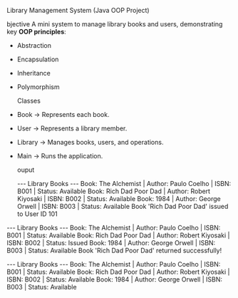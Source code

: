 Library Management System (Java OOP Project)

bjective
A mini system to manage library books and users, demonstrating key **OOP principles**:
- Abstraction  
- Encapsulation  
- Inheritance  
- Polymorphism

  Classes
- Book → Represents each book.
- User → Represents a library member.
- Library → Manages books, users, and operations.
- Main → Runs the application.

  ouput

  
  --- Library Books ---
Book: The Alchemist | Author: Paulo Coelho | ISBN: B001 | Status: Available
Book: Rich Dad Poor Dad | Author: Robert Kiyosaki | ISBN: B002 | Status: Available
Book: 1984 | Author: George Orwell | ISBN: B003 | Status: Available
Book 'Rich Dad Poor Dad' issued to User ID 101

--- Library Books ---
Book: The Alchemist | Author: Paulo Coelho | ISBN: B001 | Status: Available
Book: Rich Dad Poor Dad | Author: Robert Kiyosaki | ISBN: B002 | Status: Issued
Book: 1984 | Author: George Orwell | ISBN: B003 | Status: Available
Book 'Rich Dad Poor Dad' returned successfully!

--- Library Books ---
Book: The Alchemist | Author: Paulo Coelho | ISBN: B001 | Status: Available
Book: Rich Dad Poor Dad | Author: Robert Kiyosaki | ISBN: B002 | Status: Available
Book: 1984 | Author: George Orwell | ISBN: B003 | Status: Available
